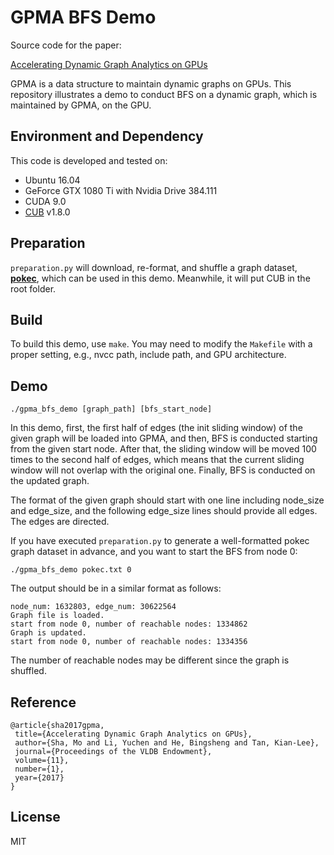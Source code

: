 # GPMA BFS Demo

Source code for the paper:

[Accelerating Dynamic Graph Analytics on GPUs](http://www.vldb.org/pvldb/vol11/p107-sha.pdf)

GPMA is a data structure to maintain dynamic graphs on GPUs. This repository illustrates a demo to conduct BFS on a dynamic graph, which is maintained by GPMA, on the GPU.

## Environment and Dependency
This code is developed and tested on:
* Ubuntu 16.04
* GeForce GTX 1080 Ti with Nvidia Drive 384.111
* CUDA 9.0
* [CUB](https://nvlabs.github.io/cub/) v1.8.0

## Preparation

```preparation.py``` will download, re-format, and shuffle a graph dataset, [__pokec__](https://snap.stanford.edu/data/soc-pokec.html), which can be used in this demo. Meanwhile, it will put CUB in the root folder.

## Build

To build this demo, use ```make```.
You may need to modify the ```Makefile``` with a proper setting, e.g., nvcc path, include path, and GPU architecture.

## Demo
```./gpma_bfs_demo [graph_path] [bfs_start_node]```

In this demo, first, the first half of edges (the init sliding window) of the given graph will be loaded into GPMA, and then, BFS is conducted starting from the given start node. After that, the sliding window will be moved 100 times to the second half of edges, which means that the current sliding window will not overlap with the original one. Finally, BFS is conducted on the updated graph.

The format of the given graph should start with one line including node_size and edge_size, and the following edge_size lines should provide all edges. The edges are directed.

If you have executed ```preparation.py``` to generate a well-formatted pokec graph dataset in advance, and you want to start the BFS from node 0:

```./gpma_bfs_demo pokec.txt 0```

The output should be in a similar format as follows:

```
node_num: 1632803, edge_num: 30622564
Graph file is loaded.
start from node 0, number of reachable nodes: 1334862
Graph is updated.
start from node 0, number of reachable nodes: 1334356
```

The number of reachable nodes may be different since the graph is shuffled.

## Reference
```
@article{sha2017gpma,
 title={Accelerating Dynamic Graph Analytics on GPUs},
 author={Sha, Mo and Li, Yuchen and He, Bingsheng and Tan, Kian-Lee},
 journal={Proceedings of the VLDB Endowment},
 volume={11},
 number={1},
 year={2017}
}
```

## License
MIT
